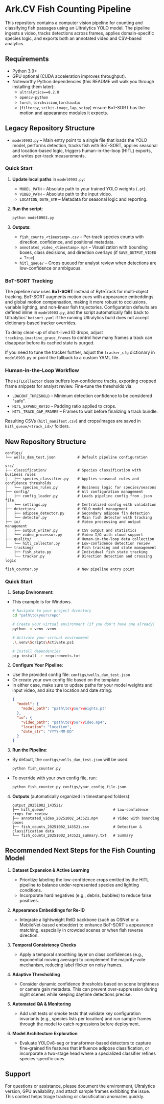 # Ark.CV Fish Counting Pipeline

This repository contains a computer vision pipeline for counting and
classifying fish passages using an Ultralytics YOLO model. The pipeline ingests a
video, tracks detections across frames, applies domain-specific species logic,
and exports both an annotated video and CSV-based analytics.

## Requirements

- Python 3.9+
- GPU optional (CUDA acceleration improves throughput).
- Noteworthy Python dependencies (this README will walk you through installing them later):
  - `ultralytics==8.2.0`
  - `opencv-python`
  - `torch`, `torchvision`,`torchaudio`
  - (`filterpy`, `scikit-image`, `lap`, `scipy`) ensure
  BoT-SORT has the motion and appearance modules it expects.

## Legacy Repository Structure

- `model0903.py` – Main entry point to a single file that loads the YOLO model, performs
  detection, tracks fish with BoT-SORT, applies seasonal and location-based
  logic, triggers human-in-the-loop (HITL) exports, and writes per-track
  measurements.

### Quick Start

1. **Update local paths** in `model0903.py`:
   - `MODEL_PATH` – Absolute path to your trained YOLO weights (`.pt`).
   - `VIDEO_PATH` – Absolute path to the input video.
   - `LOCATION`, `DATE_STR` – Metadata for seasonal logic and reporting.

2. **Run the script**:
   ```bash
   python model0903.py
   ```

3. **Outputs**:
   - `fish_counts_<timestamp>.csv` – Per-track species counts with direction,
     confidence, and positional metadata.
   - `annotated_video_<timestamp>.mp4` – Visualization with bounding boxes,
     class decisions, and direction overlays (if `SAVE_OUTPUT_VIDEO = True`).
   - `hitl_queue/` – Crops queued for analyst review when detections are
     low-confidence or ambiguous.

### BoT-SORT Tracking

The pipeline now uses **BoT-SORT** instead of ByteTrack for multi-object
tracking. BoT-SORT augments motion cues with appearance embeddings and global
motion compensation, making it more robust to occlusions, variable lighting, and
non-linear fish trajectories. Configuration defaults are defined inline in
`model0903.py`, and the script automatically falls back to Ultralytics'
`botsort.yaml` if the running Ultralytics build does not accept dictionary-based
tracker overrides.

To delay clean-up of short-lived ID drops, adjust `tracking.inactive_grace_frames`
to control how many frames a track can disappear before its cached state is
purged.

If you need to tune the tracker further, adjust the `tracker_cfg` dictionary in
`model0903.py` or point the fallback to a custom YAML file.

### Human-in-the-Loop Workflow

The `HITLCollector` class buffers low-confidence tracks, exporting cropped frame
snippets for analyst review. Fine-tune the thresholds via:

- `LOWCONF_THRESHOLD` – Minimum detection confidence to be considered "safe".
- `HITL_EXPAND_RATIO` – Padding ratio applied to crops.
- `HITL_TRACK_GAP_FRAMES` – Frames to wait before finalizing a track bundle.

Resulting CSVs (`hitl_manifest.csv`) and crops/images are saved in
`hitl_queue/<track_id>/` folders.

## New Repository Structure
```
configs/
└── wells_dam_test.json          # Default pipeline configuration

src/
├── classification/              # Species classification with business rules
│   ├── species_classifier.py    # Applies seasonal rules and confidence thresholds
│   └── species_rules.py         # Business logic for species/seasons
├── config/                      # All configuration management
│   ├── config_loader.py         # Loads pipeline config from .json file
│   └── settings.py              # Centralized config with validation
├── detection/                   # YOLO model management
│   ├── adipose_detector.py      # Secondary adipose fin detection
│   └── detector.py              # Main fish detector with tracking
├── io/                          # Video processing and output management
│   ├── output_writer.py         # CSV output and statistics
│   └── video_processor.py       # Video I/O with cloud support
├── quality/                     # Human-in-the-loop data collection
│   └── hitl_collector.py        # Low-confidence detection review
└── tracking/                    # Fish tracking and state management
    ├── fish_state.py            # Individual fish state tracking
    └── tracker.py               # Direction detection and crossing logic

fish_counter.py                  # New pipeline entry point
```

### Quick Start

1. **Setup Environment**:
  - This example is for Windows.
    ```bash
    # Navigate to your project directory
    cd "path\to\your\repo"

    # Create your virtual environment (if you don't have one already)
    python -m venv .venv

    # Activate your virtual environment
    .\.venv\Scripts\Activate.ps1

    # Install dependencies
    pip install -r requirements.txt
    ```

2. **Configure Your Pipeline**:
  - Use the provided config file: `configs/wells_dam_test.json`
  - Or create your own config file based on the template
  - In either case, make sure to update paths for your model weights and input video, and also the location and date string:
    ```json
    {
      "model": {
        "model_path": "path\to\your\weights.pt"
      },
      "io": {
        "video_path": "path\to\your\video.mp4",
        "location": "location",
        "date_str": "YYYY-MM-DD"
      }
    }
    ```

3. **Run the Pipeline**:
  - By default, the `configs/wells_dam_test.json` will be used.
    ```bash
    python fish_counter.py
    ```
  - To override with your own config file, run:
    ```bash
    python fish_counter.py configs/your_config_file.json
    ```

4. **Outputs** (automatically organized in timestamped folders):
    ```
    output_20251002_143521/
    ├── hitl_queue/                               # Low-confidence crops for review
    ├── annotated_video_20251002_143521.mp4       # Video with bounding boxes
    ├── fish_counts_20251002_143521.csv           # Detection & classification data
    └── fish_counts_20251002_143521_summary.txt   # Summary
    ```

## Recommended Next Steps for the Fish Counting Model

1. **Dataset Expansion & Active Learning**
   - Prioritize labeling the low-confidence crops emitted by the HITL pipeline
     to balance under-represented species and lighting conditions.
   - Incorporate hard negatives (e.g., debris, bubbles) to reduce false
     positives.

2. **Appearance Embeddings for Re-ID**
   - Integrate a lightweight ReID backbone (such as OSNet or a MobileNet-based
     embedder) to enhance BoT-SORT's appearance matching, especially in crowded
     scenes or when fish reverse direction.

3. **Temporal Consistency Checks**
   - Apply a temporal smoothing layer on class confidences (e.g., exponential
     moving average) to complement the majority-vote mechanism, reducing label
     flicker on noisy frames.

4. **Adaptive Thresholding**
   - Consider dynamic confidence thresholds based on scene brightness or camera
     gain metadata. This can prevent over-suppression during night scenes while
     keeping daytime detections precise.

5. **Automated QA & Monitoring**
   - Add unit tests or smoke tests that validate key configuration invariants
     (e.g., species lists per location) and run sample frames through the model
     to catch regressions before deployment.

6. **Model Architecture Exploration**
   - Evaluate YOLOv8-seg or transformer-based detectors to capture fine-grained
     fin features that influence adipose classification, or incorporate a
     two-stage head where a specialized classifier refines species-specific
     cues.

## Support

For questions or assistance, please document the environment, Ultralytics
version, GPU availability, and attach sample frames exhibiting the issue. This
context helps triage tracking or classification anomalies quickly.
